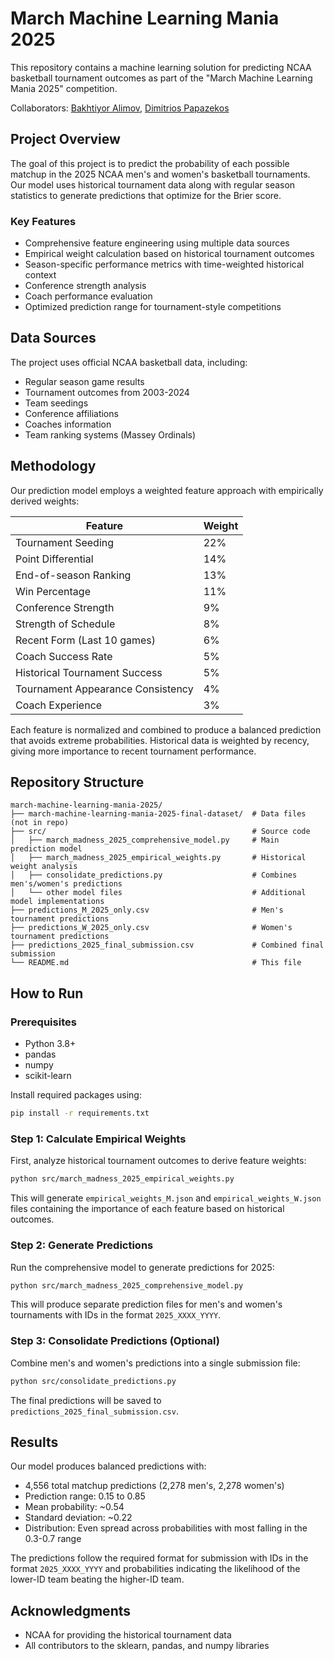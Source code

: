 # March Machine Learning Mania 2025

This repository contains a machine learning solution for predicting NCAA basketball tournament outcomes as part of the "March Machine Learning Mania 2025" competition.

Collaborators: [Bakhtiyor Alimov](github.com/bualimov), [Dimitrios Papazekos](github.com/dimitrios06)

## Project Overview

The goal of this project is to predict the probability of each possible matchup in the 2025 NCAA men's and women's basketball tournaments. Our model uses historical tournament data along with regular season statistics to generate predictions that optimize for the Brier score.

### Key Features

- Comprehensive feature engineering using multiple data sources
- Empirical weight calculation based on historical tournament outcomes
- Season-specific performance metrics with time-weighted historical context
- Conference strength analysis
- Coach performance evaluation
- Optimized prediction range for tournament-style competitions

## Data Sources

The project uses official NCAA basketball data, including:
- Regular season game results
- Tournament outcomes from 2003-2024
- Team seedings
- Conference affiliations
- Coaches information
- Team ranking systems (Massey Ordinals)

## Methodology

Our prediction model employs a weighted feature approach with empirically derived weights:

| Feature | Weight |
|---------|--------|
| Tournament Seeding | 22% |
| Point Differential | 14% |
| End-of-season Ranking | 13% |
| Win Percentage | 11% |
| Conference Strength | 9% |
| Strength of Schedule | 8% |
| Recent Form (Last 10 games) | 6% |
| Coach Success Rate | 5% |
| Historical Tournament Success | 5% |
| Tournament Appearance Consistency | 4% |
| Coach Experience | 3% |

Each feature is normalized and combined to produce a balanced prediction that avoids extreme probabilities. Historical data is weighted by recency, giving more importance to recent tournament performance.

## Repository Structure

```
march-machine-learning-mania-2025/
├── march-machine-learning-mania-2025-final-dataset/  # Data files (not in repo)
├── src/                                              # Source code
│   ├── march_madness_2025_comprehensive_model.py     # Main prediction model
│   ├── march_madness_2025_empirical_weights.py       # Historical weight analysis
│   ├── consolidate_predictions.py                    # Combines men's/women's predictions
│   └── other model files                             # Additional model implementations
├── predictions_M_2025_only.csv                       # Men's tournament predictions
├── predictions_W_2025_only.csv                       # Women's tournament predictions
├── predictions_2025_final_submission.csv             # Combined final submission
└── README.md                                         # This file
```

## How to Run

### Prerequisites

- Python 3.8+
- pandas
- numpy
- scikit-learn

Install required packages using:

```bash
pip install -r requirements.txt
```

### Step 1: Calculate Empirical Weights

First, analyze historical tournament outcomes to derive feature weights:

```bash
python src/march_madness_2025_empirical_weights.py
```

This will generate `empirical_weights_M.json` and `empirical_weights_W.json` files containing the importance of each feature based on historical outcomes.

### Step 2: Generate Predictions

Run the comprehensive model to generate predictions for 2025:

```bash
python src/march_madness_2025_comprehensive_model.py
```

This will produce separate prediction files for men's and women's tournaments with IDs in the format `2025_XXXX_YYYY`.

### Step 3: Consolidate Predictions (Optional)

Combine men's and women's predictions into a single submission file:

```bash
python src/consolidate_predictions.py
```

The final predictions will be saved to `predictions_2025_final_submission.csv`.

## Results

Our model produces balanced predictions with:
- 4,556 total matchup predictions (2,278 men's, 2,278 women's)
- Prediction range: 0.15 to 0.85
- Mean probability: ~0.54
- Standard deviation: ~0.22
- Distribution: Even spread across probabilities with most falling in the 0.3-0.7 range

The predictions follow the required format for submission with IDs in the format `2025_XXXX_YYYY` and probabilities indicating the likelihood of the lower-ID team beating the higher-ID team.

## Acknowledgments

- NCAA for providing the historical tournament data
- All contributors to the sklearn, pandas, and numpy libraries 